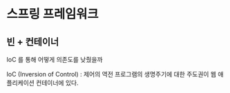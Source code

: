 # 스프링 프레임워크

## 빈 + 컨테이너
IoC 를 통해 어떻게 의존도를 낮췄을까

IoC (Inversion of Control) : 제어의 역전
프로그램의 생명주기에 대한 주도권이 웹 애플리케이션 컨테이너에 있다. 


<!--stackedit_data:
eyJoaXN0b3J5IjpbMTA3ODM5MTY1NywxMDgzNDU3NzczLC0xNT
gyMDI5OTIsODk0MTA0MzgxXX0=
-->